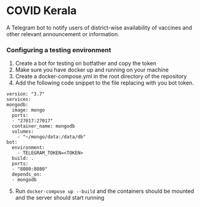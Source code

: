 # COVID Kerala
A Telegram bot to notify users of district-wise availability of vaccines and other relevant announcement or information. 

### Configuring a testing environment 

1. Create a bot for testing on botfather and copy the token
2. Make sure you have docker up and running on your machine
3. Create a docker-compose.yml in the root directory of the repository
4. Add the following code snippet to the file replacing <TOKEN> with you bot token.
  
  ```
  version: "3.7"
services: 
  mongodb:
    image: mongo
    ports:
    - "27017:27017"
    container_name: mongodb
    volumes: 
      - "~/mongo/data:/data/db"
  bot:
    environment:
      - TELEGRAM_TOKEN=<TOKEN>
    build: .
    ports:
    - "8080:8080"
    depends_on:
    - mongodb
  ```

5. Run `docker-compose up --build` and the containers should be mounted and the server should start running
